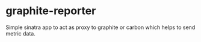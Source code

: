 # graphite-reporter
Simple sinatra app to act as proxy to graphite or carbon which helps to send metric data.
